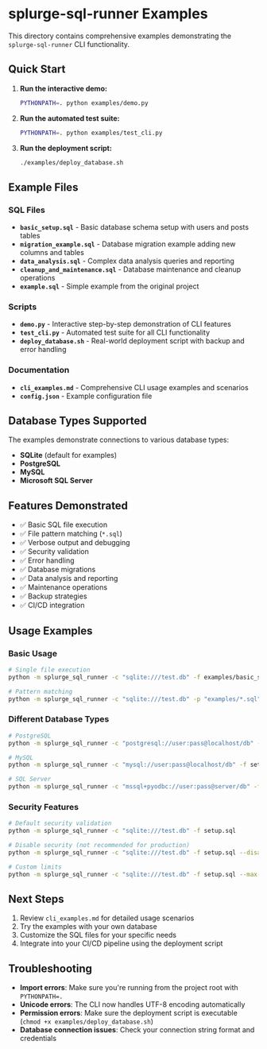 # splurge-sql-runner Examples

This directory contains comprehensive examples demonstrating the `splurge-sql-runner` CLI functionality.

## Quick Start

1. **Run the interactive demo:**
   ```bash
   PYTHONPATH=. python examples/demo.py
   ```

2. **Run the automated test suite:**
   ```bash
   PYTHONPATH=. python examples/test_cli.py
   ```

3. **Run the deployment script:**
   ```bash
   ./examples/deploy_database.sh
   ```

## Example Files

### SQL Files

- **`basic_setup.sql`** - Basic database schema setup with users and posts tables
- **`migration_example.sql`** - Database migration example adding new columns and tables
- **`data_analysis.sql`** - Complex data analysis queries and reporting
- **`cleanup_and_maintenance.sql`** - Database maintenance and cleanup operations
- **`example.sql`** - Simple example from the original project

### Scripts

- **`demo.py`** - Interactive step-by-step demonstration of CLI features
- **`test_cli.py`** - Automated test suite for all CLI functionality
- **`deploy_database.sh`** - Real-world deployment script with backup and error handling

### Documentation

- **`cli_examples.md`** - Comprehensive CLI usage examples and scenarios
- **`config.json`** - Example configuration file

## Database Types Supported

The examples demonstrate connections to various database types:

- **SQLite** (default for examples)
- **PostgreSQL**
- **MySQL**
- **Microsoft SQL Server**

## Features Demonstrated

- ✅ Basic SQL file execution
- ✅ File pattern matching (`*.sql`)
- ✅ Verbose output and debugging
- ✅ Security validation
- ✅ Error handling
- ✅ Database migrations
- ✅ Data analysis and reporting
- ✅ Maintenance operations
- ✅ Backup strategies
- ✅ CI/CD integration

## Usage Examples

### Basic Usage
```bash
# Single file execution
python -m splurge_sql_runner -c "sqlite:///test.db" -f examples/basic_setup.sql -v

# Pattern matching
python -m splurge_sql_runner -c "sqlite:///test.db" -p "examples/*.sql" -v
```

### Different Database Types
```bash
# PostgreSQL
python -m splurge_sql_runner -c "postgresql://user:pass@localhost/db" -f setup.sql

# MySQL
python -m splurge_sql_runner -c "mysql://user:pass@localhost/db" -f setup.sql

# SQL Server
python -m splurge_sql_runner -c "mssql+pyodbc://user:pass@server/db" -f setup.sql
```

### Security Features
```bash
# Default security validation
python -m splurge_sql_runner -c "sqlite:///test.db" -f setup.sql

# Disable security (not recommended for production)
python -m splurge_sql_runner -c "sqlite:///test.db" -f setup.sql --disable-security

# Custom limits
python -m splurge_sql_runner -c "sqlite:///test.db" -f setup.sql --max-file-size 5 --max-statements 50
```

## Next Steps

1. Review `cli_examples.md` for detailed usage scenarios
2. Try the examples with your own database
3. Customize the SQL files for your specific needs
4. Integrate into your CI/CD pipeline using the deployment script

## Troubleshooting

- **Import errors**: Make sure you're running from the project root with `PYTHONPATH=.`
- **Unicode errors**: The CLI now handles UTF-8 encoding automatically
- **Permission errors**: Make sure the deployment script is executable (`chmod +x examples/deploy_database.sh`)
- **Database connection issues**: Check your connection string format and credentials

